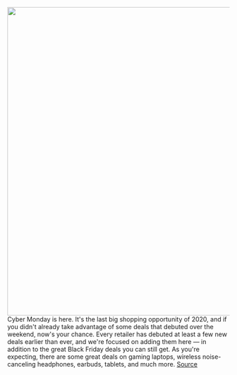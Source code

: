 <img src='https://cdn.vox-cdn.com/thumbor/ReKVVAVh84Oo9HQfre8zN2fsYBU=/0x0:2050x1367/1200x800/filters:focal(861x520:1189x848)/cdn.vox-cdn.com/uploads/chorus_image/image/67999229/4311_Cyber_Monday_2050x1367.0.jpg' width='700px' /><br/>
Cyber Monday is here. It's the last big shopping opportunity of 2020, and if you didn't already take advantage of some deals that debuted over the weekend, now's your chance. Every retailer has debuted at least a few new deals earlier than ever, and we're focused on adding them here — in addition to the great Black Friday deals you can still get. As you're expecting, there are some great deals on gaming laptops, wireless noise-canceling headphones, earbuds, tablets, and much more.
<a href='https://www.theverge.com/21583108/cyber-monday-deals-tech-stores-headphones-games-tvs'> Source <a/>